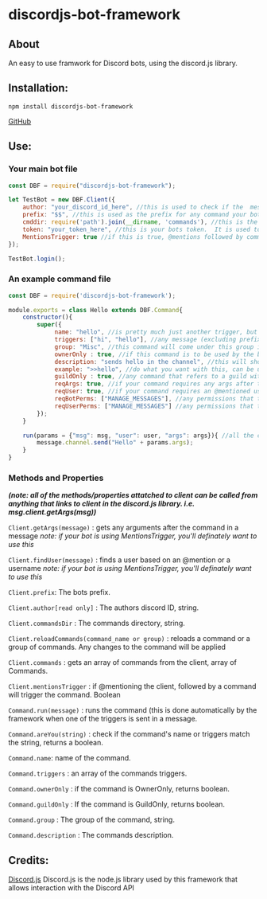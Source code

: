 # discordjs-bot-framework

## About
An easy to use framwork for Discord bots, using the discord.js library.

## Installation:
`npm install discordjs-bot-framework`

[GitHub](https://github.com/zebebles/discordjs-bot-framework)

## Use:

### Your main bot file
```javascript
const DBF = require("discordjs-bot-framework");

let TestBot = new DBF.Client({
	author: "your_discord_id_here", //this is used to check if the 	message was sent by the bot creator for ownerOnly commands
	prefix: "$$", //this is used as the prefix for any command your bot will respond to.  The bot will also respont to @mentions followed by command triggers.
	cmddir: require('path').join(__dirname, 'commands'), //this is the directory of your command folder.
	token: "your_token_here", //this is your bots token.  It is used to log in as the client, and hence, should not be shared.
	MentionsTrigger: true //if this is true, @mentions followed by commands will trigger said command.
});

TestBot.login();

```

### An example command file
```javascript
const DBF = require('discordjs-bot-framework');

module.exports = class Hello extends DBF.Command{
    constructor(){
        super({
             name: "hello", //is pretty much just another trigger, but can be used filter commands.
             triggers: ["hi", "hello"], //any message (excluding prefix) that will trigger this command.
             group: "Misc", //this command will come under this group in the automatic help message.
             ownerOnly : true, //if this command is to be used by the bot creator only.
             description: "sends hello in the channel", //this will show in the help message
             example: ">>hello", //do what you want with this, can be used in your help message.
             guildOnly : true, //any command that refers to a guild with the discord.js library will crash if it triggered in a dm channel.  This prevents that
	         reqArgs: true, //if your command requires any args after the command, this will add them as msg parameters
	         reqUser: true, //if your command requires an @mentioned user, this will find them add them as msg parameters
             reqBotPerms: ["MANAGE_MESSAGES"], //any permissions that the bot needs to run this command.
             reqUserPerms: ["MANAGE_MESSAGES"] //any permissions that the user should need for the bot to run this command.
        });
    }

    run(params = {"msg": msg, "user": user, "args": args}){ //all the code for your command goes in here.  user and args will be null unless the reqUser and reqArgs fields above are set to true.
        message.channel.send("Hello" + params.args);
    }
}

```

### Methods and Properties

 ***(note: all of the methods/properties attatched to client can be called from anything that links to client in the discord.js library.  i.e. msg.client.getArgs(msg))***

`Client.getArgs(message)` : gets any arguments after the command in a message *note: if your bot is using MentionsTrigger, you'll definately want to use this*

`Client.findUser(message)` : finds a user based on an @mention or a username *note: if your bot is using MentionsTrigger, you'll definately want to use this*

`Client.prefix`: The bots prefix.

`Client.author[read only]` : The authors discord ID, string.

`Client.commandsDir` : The commands directory, string.

`Client.reloadCommands(command_name or group)` : reloads a command or a group of commands.  Any changes to the command will be applied

`Client.commands` : gets an array of commands from the client, array of Commands.

`Client.mentionsTrigger` : if @mentioning the client, followed by a command will trigger the command.  Boolean

`Command.run(message)` : runs the command (this is done automatically by the framework when one of the triggers is sent in a message.

`Command.areYou(string)` : check if the command's name or triggers match the string, returns a boolean.

`Command.name`: name of the command.

`Command.triggers` : an array of the commands triggers.

`Command.ownerOnly` : if the command is OwnerOnly, returns boolean.

`Command.guildOnly` : If the command is GuildOnly, returns boolean.

`Command.group` : The group of the command, string.

`Command.description` : The commands description.

 
## Credits:

[Discord.js](https://discord.js.org/#/) Discord.js is the node.js library used by this framework that allows interaction with the Discord API

